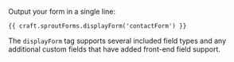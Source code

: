 Output your form in a single line:

``` twig
{{ craft.sproutForms.displayForm('contactForm') }}
```

The `displayForm` tag supports several included field types and any additional custom fields that have added front-end field support.
